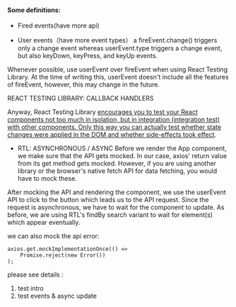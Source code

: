 #### Some definitions:

* Fired events(have more api)

* User events（have more event types）
a fireEvent.change() triggers only a change event whereas userEvent.type triggers a change event, but also keyDown, keyPress, and keyUp events.

Whenever possible, use userEvent over fireEvent when using React Testing Library. At the time of writing this, userEvent doesn't include all the features of fireEvent, however, this may change in the future.



REACT TESTING LIBRARY: CALLBACK HANDLERS


Anyway, React Testing Library <u>encourages you to test your React components not too much in isolation, but in integration (integration test) with other components. Only this way you can actually test whether state changes were applied in the DOM and whether side-effects took effect</u>.


* RTL: ASYNCHRONOUS / ASYNC
Before we render the App component, we make sure that the API gets mocked. In our case, axios' return value from its get method gets mocked. However, if you are using another library or the browser's native fetch API for data fetching, you would have to mock these.

After mocking the API and rendering the component, we use the userEvent API to click to the button which leads us to the API request. Since the request is asynchronous, we have to wait for the component to update. As before, we are using RTL's findBy search variant to wait for element(s) which appear eventually.

we can also mock the api error:
```
axios.get.mockImplementationOnce(() =>
    Promise.reject(new Error())
);
```







please see details :

1. test intro
2. test events & async update




























